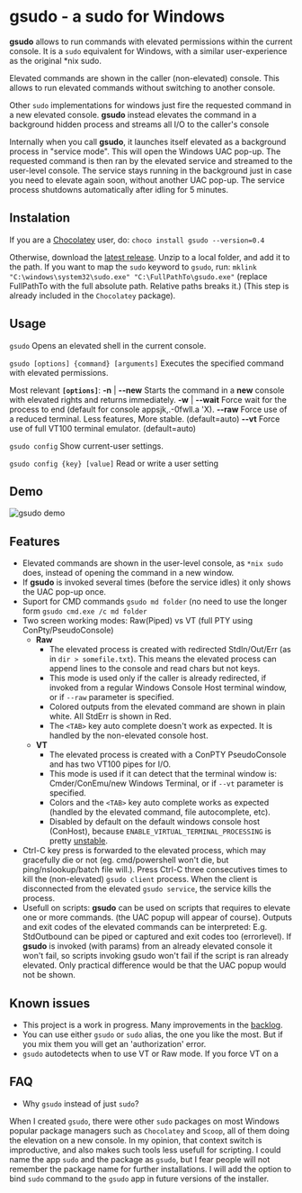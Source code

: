 # gsudo - a sudo for Windows

**gsudo** allows to run commands with elevated permissions within the current console. 
It is a `sudo` equivalent for Windows, with a similar user-experience as the original *nix sudo.

Elevated commands are shown in the caller (non-elevated) console. This allows to run elevated commands without switching to another console.

Other `sudo` implementations for windows just fire the requested command in a new elevated console. **gsudo** instead elevates the command in a background hidden process and streams all I/O to the caller's console

Internally when you call **gsudo**, it launches itself elevated as a background process in "service mode". This will open the Windows UAC pop-up. The requested command is then ran by the elevated service and streamed to the user-level console. The service stays running in the background just in case you need to elevate again soon, without another UAC pop-up. The service process shutdowns automatically after idling for 5 minutes.

## Instalation

If you are a [Chocolatey](https://chocolatey.org/install) user, do: `choco install gsudo --version=0.4`

Otherwise, download the [latest release](https://github.com/gerardog/gsudo/releases/latest). Unzip to a local folder, and add it to the path. If you want to map the `sudo` keyword to `gsudo`, run:
 `mklink "C:\windows\system32\sudo.exe" "C:\FullPathTo\gsudo.exe"` 
 (replace FullPathTo with the full absolute path. Relative paths breaks it.) (This step is already included in the `Chocolatey` package).
 
## Usage

```gsudo```
Opens an elevated shell in the current console.

```gsudo [options] {command} [arguments]```
Executes the specified command with elevated permissions.

Most relevant **`[options]`**:
 **-n** | **--new**        Starts the command in a **new** console with elevated rights and returns immediately.
 **-w** | **--wait**       Force wait for the process to end (default for console appsjk,.-0fwll.a
 'X).
 **--raw**             Force use of a reduced terminal. Less features, More stable. (default=auto)
 **--vt**              Force use of full VT100 terminal emulator. (default=auto)
 
```gsudo config```
Show current-user settings.

```gsudo config {key} [value]```
Read or write a user setting

## Demo

![gsudo demo](demo.gif)

## Features

- Elevated commands are shown in the user-level console, as `*nix sudo` does, instead of opening the command in a new window.
- If **gsudo** is invoked several times (before the service idles) it only shows the UAC pop-up once.
- Suport for CMD commands `gsudo md folder` (no need to use the longer form `gsudo cmd.exe /c md folder`
- Two screen working modes: Raw(Piped) vs VT (full PTY using ConPty/PseudoConsole)
  - **Raw**
    - The elevated process is created with redirected StdIn/Out/Err (as in `dir > somefile.txt`). This means the elevated process can append lines to the console and read chars but not keys.  
    - This mode is used only if the caller is already redirected, if invoked from a regular Windows Console Host terminal window, or if `--raw` parameter is specified.
    - Colored outputs from the elevated command are shown in plain white. All StdErr is shown in Red.
    - The `<TAB>` key auto complete doesn't work as expected. It is handled by the non-elevated console host.
  - **VT**
    - The elevated process is created with a ConPTY PseudoConsole and has two VT100 pipes for I/O.
    - This mode is used if it can detect that the terminal window is: Cmder/ConEmu/new Windows Terminal, or if `--vt` parameter is specified.
    - Colors and the `<TAB>` key auto complete works as expected (handled by the elevated command, file autocomplete, etc).
    - Disabled by default on the default windows console host (ConHost), because `ENABLE_VIRTUAL_TERMINAL_PROCESSING` is pretty [unstable](https://github.com/microsoft/terminal/issues/3765). 
- Ctrl-C key press is forwarded to the elevated process, which may gracefully die or not (eg. cmd/powershell won't die, but ping/nslookup/batch file will.). Press Ctrl-C three consecutives times to kill the (non-elevated) `gsudo client` process. When the client is disconnected from the elevated `gsudo service`, the service kills the process.
- Usefull on scripts: **gsudo** can be used on scripts that requires to elevate one or more commands.  (the UAC popup will appear of course). Outputs and exit codes of the elevated commands can be interpreted: E.g. StdOutbound can be piped or captured and exit codes too (errorlevel). If **gsudo** is invoked (with params) from an already elevated console it won't fail, so scripts invoking gsudo won't fail if the script is ran already elevated. Only practical difference would be that the UAC popup would not be shown.

## Known issues

- This project is a work in progress. Many improvements in the [backlog](backlog.md). 
- You can use either `gsudo` or `sudo` alias, the one you like the most. But if you mix them you will get an 'authorization' error.
- `gsudo` autodetects when to use VT or Raw mode. If you force VT on a

## FAQ

- Why `gsudo` instead of just `sudo`? 

When I created `gsudo`, there were other `sudo` packages on most Windows popular package managers such as `Chocolatey` and `Scoop`, all of them doing the elevation on a new console. In my opinion, that context switch is improductive, and also makes such tools less usefull for scripting. I could name the app `sudo` and the package as `gsudo`, but I fear people will not remember the package name for further installations. I will add the option to bind `sudo` command to the `gsudo` app in future versions of the installer.
